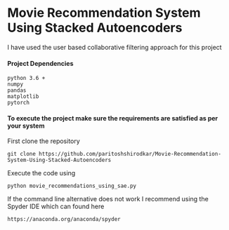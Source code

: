 # Movie Recommendation System Using Stacked Autoencoders

I have used the user based collaborative filtering approach for this project

#### Project Dependencies
```
python 3.6 +
numpy
pandas
matplotlib
pytorch
```

#### To execute the project make sure the requirements are satisfied as per your system

First clone the repository
```
git clone https://github.com/paritoshshirodkar/Movie-Recommendation-System-Using-Stacked-Autoencoders
```

Execute the code using
```
python movie_recommendations_using_sae.py
```

If the command line alternative does not work I recommend using the Spyder IDE which can found here
```
https://anaconda.org/anaconda/spyder
```

